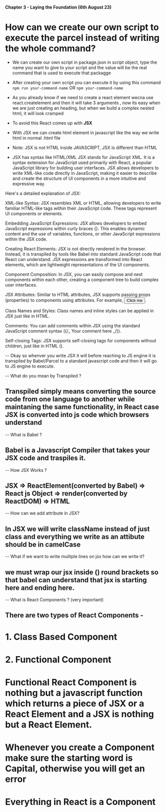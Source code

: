 **Chapter 3 - Laying the Foundation (6th August 23)**

# How can we create our own script to execute the parcel instead of writing the whole command?

- We can create our own script in package.json in script object, type the name you want to give to your script and the value will be the real command that is used to execute that packagge

- After creating your own script you can execute it by using this command
  `npm run your-command-name` OR `npm your-command-name`

- As you already know if we need to create a react element wecna use react.createlement and then it will take 3 arguments , now its easy when we are just creating an heading, but when we build a complex nested html, it will look cramped

- To avoid this React comes up with **JSX**

- With JSX we can create html element in javascript like the way we write html in normal .html file

- Note: JSX is not HTML inside JAVASCRIPT, JSX is different than HTML
- JSX has syntax like HTML/XML
  JSX stands for JavaScript XML. It is a syntax extension for JavaScript used primarily with React, a popular JavaScript library for building user interfaces. JSX allows developers to write XML-like code directly in JavaScript, making it easier to describe and create the structure of UI components in a more intuitive and expressive way.

Here's a detailed explanation of JSX:

XML-like Syntax: JSX resembles XML or HTML, allowing developers to write familiar HTML-like tags within their JavaScript code. These tags represent UI components or elements.

Embedding JavaScript Expressions: JSX allows developers to embed JavaScript expressions within curly braces {}. This enables dynamic content and the use of variables, functions, or other JavaScript expressions within the JSX code.

Creating React Elements: JSX is not directly rendered in the browser. Instead, it is transpiled by tools like Babel into standard JavaScript code that React can understand. JSX expressions are transformed into React elements, which are lightweight representations of the UI components.

Component Composition: In JSX, you can easily compose and nest components within each other, creating a component tree to build complex user interfaces.

JSX Attributes: Similar to HTML attributes, JSX supports passing props (properties) to components using attributes. For example, <Button color="red" onClick={handleClick}>Click me</Button>.

Class Names and Styles: Class names and inline styles can be applied in JSX just like in HTML.

Comments: You can add comments within JSX using the standard JavaScript comment syntax ({/_ Your comment here _/}).

Self-closing Tags: JSX supports self-closing tags for components without children, just like in HTML (<Component />).

<!-- SO IS JSX  a valid Javascript? -->
<!-- The answer is no, because the JS Engine only understand a pure javascript i.e Ecmascript and JSX is not a js Its a syntax to write html easily in js file, so the question is how JSX is then rendered? -->

-- Okay so whenver you write JSX it will before reaching to JS engine it is transpiled by Babel/Parcel to a standard javascript code and then it will go to JS engine to execute.

-- What do you mean by Transpiled ?

## Transpiled simply means converting the source code from one language to another while maintaning the same functionality, in React case JSX is converted into js code which browsers understand

-- What is Babel ?

## Babel is a Javascript Compiler that takes your JSX code and traspiles it.

-- How JSX Works ?

## JSX => ReactElement(converted by Babel) => React js Object => render(converted by ReactDOM) => HTML

-- How can we add attribute in JSX?

## In JSX we will write className instead of just class and everything we write as an attibute should be in camelCase

-- What if we want to write mulitple lines on jsx how can we write it?

## we must wrap our jsx inside () round brackets so that babel can understand that jsx is starting here and ending here.

-- What is React Components ? (very important)

## There are two types of React Components -

# 1. Class Based Component

# 2. Functional Component

# Functional React Component is nothing but a javascript function which returns a piece of JSX or a React Element and a JSX is nothing but a React Element.

# Whenever you create a Component make sure the starting word is Capital, otherwise you will get an error

# Everything in React is a Component
